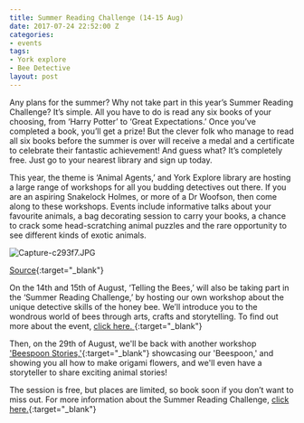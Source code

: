 ```yaml
---
title: Summer Reading Challenge (14-15 Aug)
date: 2017-07-24 22:52:00 Z
categories:
- events
tags:
- York explore
- Bee Detective
layout: post
---
```


Any plans for the summer? Why not take part in this year’s Summer Reading Challenge? It’s simple. All you have to do is read any six books of your choosing, from ‘Harry Potter’ to ‘Great Expectations.’ Once you’ve completed a book, you’ll get a prize! But the clever folk who manage to read all six books before the summer is over will receive a medal and a certificate to celebrate their fantastic achievement! And guess what? It’s completely free. Just go to your nearest library and sign up today.

This year, the theme is ‘Animal Agents,’ and York Explore library are hosting a large range of workshops for all you budding detectives out there. If you are an aspiring Snakelock Holmes, or more of a Dr Woofson, then come along to these workshops. Events include informative talks about your favourite animals, a bag decorating session to carry your books, a chance to crack some head-scratching animal puzzles and the rare opportunity to see different kinds of exotic animals.

![Capture-c293f7.JPG](/uploads/Capture-c293f7.JPG)

[Source](https://www.exploreyork.org.uk/wp-content/uploads/2017/06/SRC2017eventsbrochure.pdf){:target="_blank"}

On the 14th and 15th of August, ‘Telling the Bees,’ will also be taking part in the ‘Summer Reading Challenge,’ by hosting our own workshop about the unique detective skills of the honey bee. We’ll introduce you to the wondrous world of bees through arts, crafts and storytelling. To find out more about the event, [click here. ](https://www.exploreyork.org.uk/event/bee-detectives-workshop-2/2017-08-14/){:target="_blank"}

Then, on the 29th of August, we'll be back with another workshop ['Beespoon Stories,'](https://www.exploreyork.org.uk/event/beespoon-stories/){:target="_blank"}  showcasing our 'Beespoon,' and showing you all how to make origami flowers, and we'll even have a storyteller to share exciting animal stories!

The session is free, but places are limited, so book soon if you don’t want to miss out. For more information about the Summer Reading Challenge, [click here.](http://www.exploreyork.org.uk/children/summer-reading-challenge/){:target="_blank"}